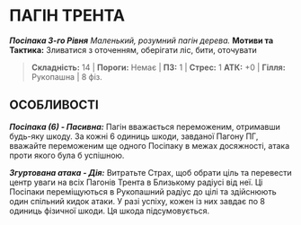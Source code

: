 ﻿# ПАГІН ТРЕНТА

***Посіпака 3-го Рівня***
*Маленький, розумний пагін дерева.*
**Мотиви та Тактика:** Зливатися з оточенням, оберігати ліс, бити, оточувати

> **Складність:** 14 | **Пороги:** Немає | **ПЗ:** 1 | **Стрес:** 1
> **АТК:** +0 | **Гілля:** Рукопашна | 8 фіз.

## ОСОБЛИВОСТІ

***Посіпака (6) - Пасивна:*** Пагін вважається переможеним, отримавши будь-яку шкоду. За кожні 6 одиниць шкоди, завданої Пагону ПГ, вважайте переможеним ще одного Посіпаку в межах досяжності, атака проти якого була б успішною.

***Згуртована атака - Дія:*** Витратьте Страх, щоб обрати ціль та перевести центр уваги на всіх Пагонів Трента в Близькому радіусі від неї. Ці Посіпаки переміщуються в Рукопашний радіус до цілі та здійснюють один спільний кидок атаки. У разі успіху, кожен із них завдає по 8 одиниць фізичної шкоди. Ця шкода підсумовується.